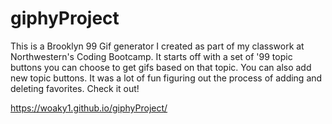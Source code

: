 # giphyProject

This is a Brooklyn 99 Gif generator I created as part of my classwork at Northwestern's Coding Bootcamp. It starts off with a set of '99 topic buttons you can choose to get gifs based on that topic. You can also add new topic buttons. It was a lot of fun figuring out the process of adding and deleting favorites. Check it out!

https://woaky1.github.io/giphyProject/
